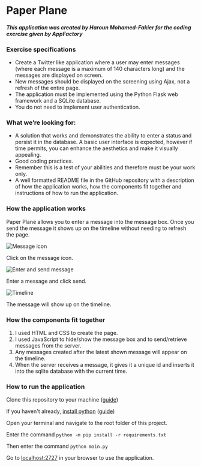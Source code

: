 # Paper Plane
#### _This application was created by Haroun Mohamed-Fakier for the coding exercise given by AppFactory_

### Exercise specifications
- Create a Twitter like application where a user may enter messages (where each message is a maximum of 140 characters long) and the messages are displayed on screen.
- New messages should be displayed on the screening using Ajax, not a refresh of the entire page.
- The application must be implemented using the Python Flask web framework and a SQLite database.
- You do not need to implement user authentication.

### What we’re looking for:
- A solution that works and demonstrates the ability to enter a status and persist it in the database. A basic user interface is expected, however if time permits, you can enhance the aesthetics and make it visually appealing.
- Good coding practices.
- Remember this is a test of your abilities and therefore must be your work only.
- A well formatted README file in the GitHub repository with a description of how the application works, how the components fit together and instructions of how to run the application.

### How the application works

Paper Plane allows you to enter a message into the message box. 
Once you send the message it shows up on the timeline without needing to refresh the page.

![Message icon](https://imgur.com/hQBgLVe.png)

Click on the message icon.



![Enter and send message](https://imgur.com/c7wSJrj.png)

Enter a message and click send.



![Timeline](https://imgur.com/xW60q9w.png)

The message will show up on the timeline.



### How the components fit together
1. I used HTML and CSS to create the page.
2. I used JavaScript to hide/show the message box and to send/retrieve messages from the server.
3. Any messages created after the latest shown message will appear on the timeline.
4. When the server receives a message, it gives it a unique id and inserts it into the sqlite database with the current time.

### How to run the application
Clone this repository to your machine ([guide](https://git-scm.com/book/en/v2/Git-Basics-Getting-a-Git-Repository))

If you haven't already, [install python](https://www.python.org/downloads/) ([guide](https://phoenixnap.com/kb/how-to-install-python-3-windows))

Open your terminal and navigate to the root folder of this project.

Enter the command `python -m pip install -r requirements.txt`

Then enter the command ``python main.py``

Go to [localhost:2727](http://localhost:2727/) in your browser to use the application.
